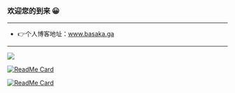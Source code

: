 ### 欢迎您的到来 😀
---

- 👉个人博客地址：www.basaka.ga

---
<a href="https://github.com/liufg520/github-readme-stats"></a><a href="https://github.com/liufg520/github-readme-stats"><img align="center" src="https://github-readme-stats.vercel.app/api?username=liufg520&show_icons=true&theme=vue" style="max-width:100%;"></a>


[![ReadMe Card](https://github-readme-stats.vercel.app/api/pin/?username=liufg520&repo=Blogs&theme=vue)](https://github.com/liufg520/Blogs)

[![ReadMe Card](https://github-readme-stats.vercel.app/api/pin/?username=liufg520&repo=Hexo-Sakura-CDN&theme=vue)](https://github.com/liufg520/Hexo-Sakura-CDN)


